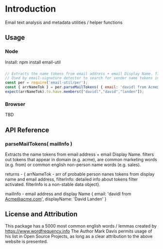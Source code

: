 # Introduction 
Email text analysis and metadata utilities / helper functions


## Usage 

### Node 

Install: npm install email-util

###
```js
// Extracts the name tokens from email address + email Display Name. filters out tokens that appear in domain (e.g. acme), are common marketing words (e.g. from) or common english non-person name words (e.g. sales)
// Used by email-signature detector to search for sender name tokens in email body. We need to avoid detecting email address tokens such as support or sales as incorrect person name tokens.
const per = require('email-util/per');
const { arrNameTok } = per.parseMailTokens( { email: 'davidl from Acme@acme.com', displayName: 'David Landen' } );
expect(arrNameTok).to.have.members(["davidl","david","landen"]);

```
### Browser 

TBD

##	API Reference

### parseMailTokens( mailInfo )
Extracts the name tokens from email address + email Display Name. filters out tokens that appear in domain (e.g. acme), are common marketing words (e.g. from) or common english non-person name words (e.g. sales).
 
returns - { arrNameTok - arr of probable person nanes tokens from display name and email address,  filterInfo: detailed info about tokens filter activated. filterInfo is a non-stable data object}. 

mailInfo - email address and display Name { email: 'davidl from Acme@acme.com', displayName: 'David Landen' } 

## License and Attribution

This package has a 5000 most common english words / lemmas created by https://www.wordfrequency.info
The Author Mark Davis permits usage of his list in Open Source Projects, as long as a clear attribution to the above website is presented.  